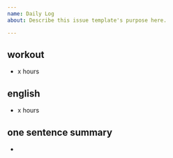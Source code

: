 ```yaml
---
name: Daily Log
about: Describe this issue template's purpose here.

---
```


## workout
- x hours

## english
- x hours

## one sentence summary
-
